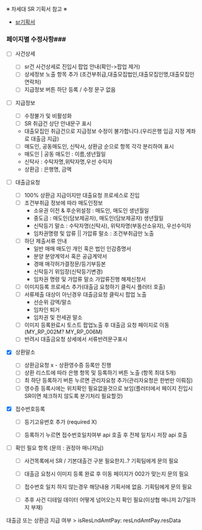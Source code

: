 ※ 차세대 SR 기획서 참고 ※
-  [sr기획서](https://www.figma.com/design/Rm1mTIZl6N3YhubsxXXpOq/%EA%B3%B5%EC%9C%A0%EB%B0%A9_%EC%BD%94%EC%8A%A4-%EC%B0%A8%EC%84%B8%EB%8C%80_Storyboard?node-id=17821-3&m=dev)

### 페이지별 수정사항###

- [ ] 사건상세
	- [ ] sr건 사건상세로 진입시 팝업 안내(확인->팝업 제거)
	- [ ] 상세정보 노출 항목 추가 (조건부취급,대출모집법인,대출모집인명,대출모집인연락처)
	- [ ] 지급정보 버튼 하단 등록 / 수정 문구 없음
	
- [ ] 지급정보
	- [ ] 수정불가 및 비활성화
	- [ ] SR 취급건 상단 안내문구 표시 
	 - 대출모집인 취급건으로 지급정보 수정이 불가합니다.(우리은행 입금 지정 계좌로 대출금 지급)
	- [ ] 매도인, 공동매도인, 신탁사, 상환금 순으로 항목 각각 분리하여 표시
	 - 매도인 | 공동 매도인 : 이름,생년월일 
	 - 신탁사 : 수탁자명,위탁자명,우선 수익자 
	 - 상환금 : 은행명, 금액
	 
- [ ] 대출금요청
	- [ ] 100% 상환금 지급이지만 대출요청 프로세스로 진입
	- [ ] 조건부취급 정보에 따라 매도인정보
	  -  소유권 이전 & 후순위설정 : 매도인, 매도인 생년월일
	  -  중도금 : 매도인(담보제공자), 매도인(담보제공자) 생년월일
	  - 신탁등기 말소 : 수탁자명(신탁사), 위탁자명(부동산소유자), 우선수익자
	  - 임차권명령 및 압류 || 가압류 말소 : 조건부취급만 노출
	- [ ] 하단 제출서류 안내
	  - 일반 매매                                 매도인 개인 혹은 법인 인감증명서
	  - 분양                                         분양계약서 혹은 공급계약서
	  - 경매                                         매각허가결정문/등기부등본
	  - 신탁등기                                  위임장(신탁등기변경)
	  - 임차권 명령 및 가압류 말소      가압류진행 해제신청서
	- [ ] 이미지등록 프로세스 추가(대출금 요청하기 클릭시 플러터 호출)
	- [ ] 서류제출 대상이 아닌경우 대출금요청 클릭시 팝업 노출
	  - 선순위 감액/말소
	  - 임차인 퇴거
	  - 임차권 및 전세권 말소
	- [ ] 이미지 등록완료시 토스트 팝업노출 후 대출금 요청 페이지로 이동 (MY_RP_002M? MY_RP_006M)
	- [ ] 반려시 대출금요청 상세에서 서류반려문구표시
	
- [x] 상환말소
	- [ ] 상환금요청 x - 상환영수증 등록만 진행
	- [ ] 상환 리스트에 따라 은행 항목 및 등록하기 버튼 노출 (항목 최대 5개)
	- [ ] 최 하단 등록하기 버튼 누르면 관리자요청 추가(관리자요청은 한번만 이뤄짐)
	- [ ] 영수증 등록시에는 위치확인 필요없을것으로 보임(플러터에서 페이지 진입시 SR이면 체크하지 않도록 분기처리 필요할것)
	
- [x] 접수번호등록
	- [ ] 등기고유번호 추가 (required X)
	- [ ] 등록하기 누르면 접수번호일치여부 api 호출 후 전체 일치시 저장 api 호출


- [ ] 확인 필요 항목 (문의 : 권정아 매니저님)
	- [ ] 사건목록에서 SR / 기본대출건 구분 필요한지..? 기획팀에게 문의 필요
	- [ ] 대출금 요청시 이미지 등록 완료 후 이동 페이지가 002가 맞는지 문의 필요
	- [ ] 접수번호 일치 하지 않는경우 해당내용 기획서에 없음. 기획팀에게 문의 필요
	- [ ] 추후 사건 디테일 데이터 어떻게 넘어오는지 확인 필요(이상협 매니저 2/7일까지 부재)



대출금 또는 상환금 지급 여부 > isResLndAmtPay: resLndAmtPay.resData